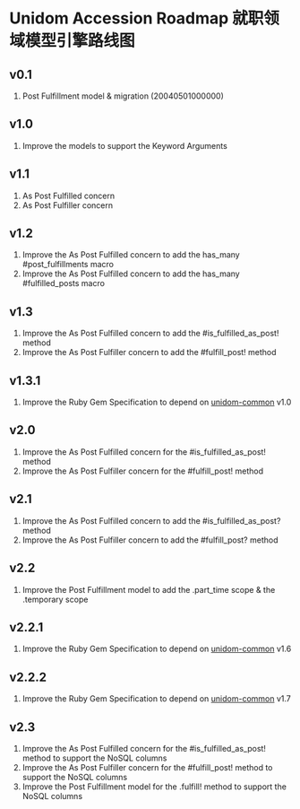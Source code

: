 # Unidom Accession Roadmap 就职领域模型引擎路线图

## v0.1
1. Post Fulfillment model & migration (20040501000000)

## v1.0
1. Improve the models to support the Keyword Arguments

## v1.1
1. As Post Fulfilled concern
2. As Post Fulfiller concern

## v1.2
1. Improve the As Post Fulfilled concern to add the has_many #post_fulfillments macro
2. Improve the As Post Fulfilled concern to add the has_many #fulfilled_posts macro

## v1.3
1. Improve the As Post Fulfilled concern to add the #is_fulfilled_as_post! method
2. Improve the As Post Fulfiller concern to add the #fulfill_post! method

## v1.3.1
1. Improve the Ruby Gem Specification to depend on [unidom-common](https://github.com/topbitdu/unidom-common) v1.0

## v2.0
1. Improve the As Post Fulfilled concern for the #is_fulfilled_as_post! method
2. Improve the As Post Fulfiller concern for the #fulfill_post! method

## v2.1
1. Improve the As Post Fulfilled concern to add the #is_fulfilled_as_post? method
2. Improve the As Post Fulfiller concern to add the #fulfill_post? method

## v2.2
1. Improve the Post Fulfillment model to add the .part_time scope & the .temporary scope

## v2.2.1
1. Improve the Ruby Gem Specification to depend on [unidom-common](https://github.com/topbitdu/unidom-common) v1.6

## v2.2.2
1. Improve the Ruby Gem Specification to depend on [unidom-common](https://github.com/topbitdu/unidom-common) v1.7

## v2.3
1. Improve the As Post Fulfilled concern for the #is_fulfilled_as_post! method to support the NoSQL columns
2. Improve the As Post Fulfiller concern for the #fulfill_post! method to support the NoSQL columns
3. Improve the Post Fulfillment model for the .fulfill! method to support the NoSQL columns
